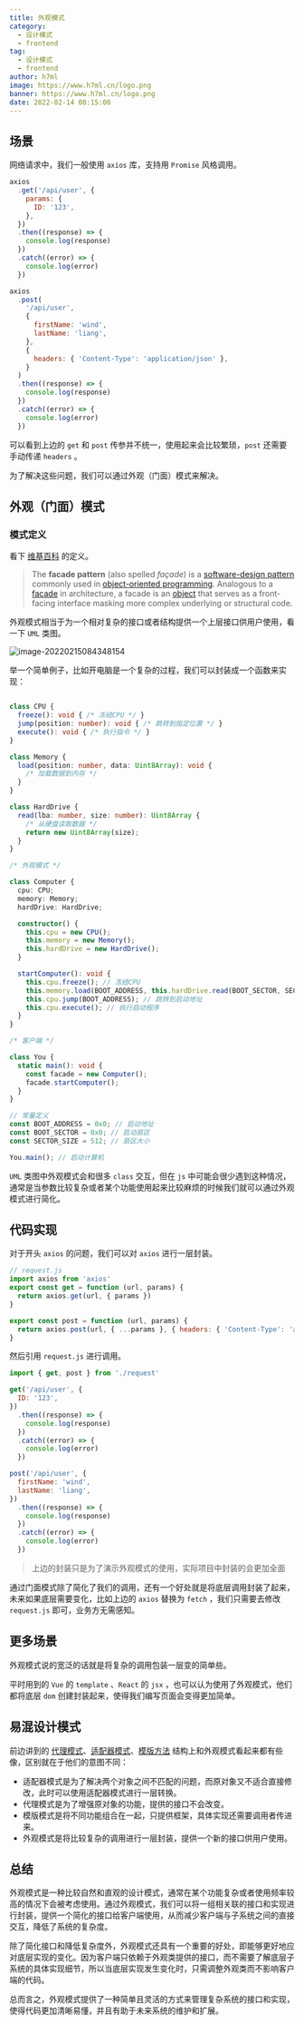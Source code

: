 ```yaml
---
title: 外观模式
category:
  - 设计模式
  - frontend
tag:
  - 设计模式
  - frontend
author: h7ml
image: https://www.h7ml.cn/logo.png
banner: https://www.h7ml.cn/logo.png
date: 2022-02-14 08:15:00
---
```


## 场景

网络请求中，我们一般使用 `axios` 库，支持用 `Promise` 风格调用。

```js
axios
  .get('/api/user', {
    params: {
      ID: '123',
    },
  })
  .then((response) => {
    console.log(response)
  })
  .catch((error) => {
    console.log(error)
  })

axios
  .post(
    '/api/user',
    {
      firstName: 'wind',
      lastName: 'liang',
    },
    {
      headers: { 'Content-Type': 'application/json' },
    }
  )
  .then((response) => {
    console.log(response)
  })
  .catch((error) => {
    console.log(error)
  })
```

可以看到上边的 `get` 和 `post` 传参并不统一，使用起来会比较繁琐，`post` 还需要手动传递 `headers` 。

为了解决这些问题，我们可以通过外观（门面）模式来解决。

## 外观（门面）模式

### 模式定义

看下 [维基百科](https://en.wikipedia.org/wiki/Facade_pattern) 的定义。

> The **facade pattern** (also spelled _façade_) is a [software-design pattern](https://en.wikipedia.org/wiki/Software_design_pattern) commonly used in [object-oriented programming](https://en.wikipedia.org/wiki/Object-oriented_programming). Analogous to a [facade](https://en.wikipedia.org/wiki/Facade) in architecture, a facade is an [object](<https://en.wikipedia.org/wiki/Object_(computer_science)>) that serves as a front-facing interface masking more complex underlying or structural code.

外观模式相当于为一个相对复杂的接口或者结构提供一个上层接口供用户使用，看一下 `UML` 类图。

![image-20220215084348154](https://nakoruru.h7ml.cn/httpproxy/static.5ibug.net/vitepress/assets/images/designPattern/windliangblog.oss-cn-beijing.aliyuncs.comimage-20220215084348154.png)

举一个简单例子，比如开电脑是一个复杂的过程，我们可以封装成一个函数来实现：

```ts

class CPU {
  freeze(): void { /* 冻结CPU */ }
  jump(position: number): void { /* 跳转到指定位置 */ }
  execute(): void { /* 执行指令 */ }
}

class Memory {
  load(position: number, data: Uint8Array): void {
    /* 加载数据到内存 */
  }
}

class HardDrive {
  read(lba: number, size: number): Uint8Array {
    /* 从硬盘读取数据 */
    return new Uint8Array(size);
  }
}

/* 外观模式 */

class Computer {
  cpu: CPU;
  memory: Memory;
  hardDrive: HardDrive;

  constructor() {
    this.cpu = new CPU();
    this.memory = new Memory();
    this.hardDrive = new HardDrive();
  }

  startComputer(): void {
    this.cpu.freeze(); // 冻结CPU
    this.memory.load(BOOT_ADDRESS, this.hardDrive.read(BOOT_SECTOR, SECTOR_SIZE)); // 加载启动数据到内存
    this.cpu.jump(BOOT_ADDRESS); // 跳转到启动地址
    this.cpu.execute(); // 执行启动程序
  }
}

/* 客户端 */

class You {
  static main(): void {
    const facade = new Computer();
    facade.startComputer();
  }
}

// 常量定义
const BOOT_ADDRESS = 0x0; // 启动地址
const BOOT_SECTOR = 0x0; // 启动扇区
const SECTOR_SIZE = 512; // 扇区大小

You.main(); // 启动计算机
```

`UML` 类图中外观模式会和很多 `class` 交互，但在 `js` 中可能会很少遇到这种情况，通常是当参数比较复杂或者某个功能使用起来比较麻烦的时候我们就可以通过外观模式进行简化。

## 代码实现

对于开头 `axios` 的问题，我们可以对 `axios` 进行一层封装。

```js
// request.js
import axios from 'axios'
export const get = function (url, params) {
  return axios.get(url, { params })
}

export const post = function (url, params) {
  return axios.post(url, { ...params }, { headers: { 'Content-Type': 'application/json' } })
}
```

然后引用 `request.js` 进行调用。

```js
import { get, post } from './request'

get('/api/user', {
  ID: '123',
})
  .then((response) => {
    console.log(response)
  })
  .catch((error) => {
    console.log(error)
  })

post('/api/user', {
  firstName: 'wind',
  lastName: 'liang',
})
  .then((response) => {
    console.log(response)
  })
  .catch((error) => {
    console.log(error)
  })
```

> 上边的封装只是为了演示外观模式的使用，实际项目中封装的会更加全面

通过门面模式除了简化了我们的调用，还有一个好处就是将底层调用封装了起来，未来如果底层需要变化，比如上边的 `axios` 替换为 `fetch` ，我们只需要去修改 `request.js` 即可，业务方无需感知。

## 更多场景

外观模式说的宽泛的话就是将复杂的调用包装一层变的简单些。

平时用到的 `Vue` 的 `template` 、`React` 的 `jsx` ，也可以认为使用了外观模式，他们都将底层 `dom` 创建封装起来，使得我们编写页面会变得更加简单。

## 易混设计模式

前边讲到的 [代理模式](https://www.h7ml.cn/posts/designPattern/proxy.html)、[适配器模式](https://www.h7ml.cn/posts/designPattern/adapter.html)、[模版方法](https://www.h7ml.cn/posts/designPattern/template.html) 结构上和外观模式看起来都有些像，区别就在于他们的意图不同：

- 适配器模式是为了解决两个对象之间不匹配的问题，而原对象又不适合直接修改，此时可以使用适配器模式进行一层转换。
- 代理模式是为了增强原对象的功能，提供的接口不会改变。
- 模版模式是将不同功能组合在一起，只提供框架，具体实现还需要调用者传进来。
- 外观模式是将比较复杂的调用进行一层封装，提供一个新的接口供用户使用。

## 总结

外观模式是一种比较自然和直观的设计模式，通常在某个功能复杂或者使用频率较高的情况下会被考虑使用。通过外观模式，我们可以将一组相关联的接口和实现进行封装，提供一个简化的接口给客户端使用，从而减少客户端与子系统之间的直接交互，降低了系统的复杂度。

除了简化接口和降低复杂度外，外观模式还具有一个重要的好处，即能够更好地应对底层实现的变化。因为客户端只依赖于外观类提供的接口，而不需要了解底层子系统的具体实现细节，所以当底层实现发生变化时，只需调整外观类而不影响客户端的代码。

总而言之，外观模式提供了一种简单且灵活的方式来管理复杂系统的接口和实现，使得代码更加清晰易懂，并且有助于未来系统的维护和扩展。
